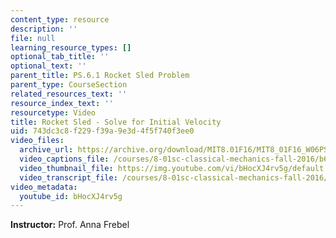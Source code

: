 ```yaml
---
content_type: resource
description: ''
file: null
learning_resource_types: []
optional_tab_title: ''
optional_text: ''
parent_title: PS.6.1 Rocket Sled Problem
parent_type: CourseSection
related_resources_text: ''
resource_index_text: ''
resourcetype: Video
title: Rocket Sled - Solve for Initial Velocity
uid: 743dc3c8-f229-f39a-9e3d-4f5f740f3ee0
video_files:
  archive_url: https://archive.org/download/MIT8.01F16/MIT8_01F16_W06PS01-3_360p.mp4
  video_captions_file: /courses/8-01sc-classical-mechanics-fall-2016/b6e7a24c0c27561e9c335157784aed2b_bHocXJ4rv5g.vtt
  video_thumbnail_file: https://img.youtube.com/vi/bHocXJ4rv5g/default.jpg
  video_transcript_file: /courses/8-01sc-classical-mechanics-fall-2016/a3e5fcdfa3912271948da863b86daaec_bHocXJ4rv5g.pdf
video_metadata:
  youtube_id: bHocXJ4rv5g
---
```


**Instructor:** Prof. Anna Frebel
